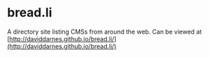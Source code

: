 # bread.li
A directory site listing CMSs from around the web.
Can be viewed at [http://daviddarnes.github.io/bread.li/](http://daviddarnes.github.io/bread.li/)
